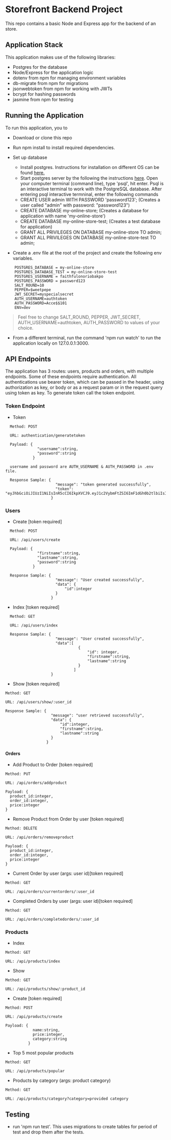 # Storefront Backend Project

This repo contains a basic Node and Express app for the backend of an store.

## Application Stack

This application makes use of the following libraries:

- Postgres for the database
- Node/Express for the application logic
- dotenv from npm for managing environment variables
- db-migrate from npm for migrations
- jsonwebtoken from npm for working with JWTs
- bcrypt for hashing passwords
- jasmine from npm for testing

## Running the Application

To run this application, you to

- Download or clone this repo
- Run npm install to install required dependencies.
- Set up database
  - Install postgres. Instructions for installation on different OS can be found <a href="https://www.postgresql.org/download/" target="_blank">here.</a>
  - Start postgres server by the following the instructions <a href="https://tableplus.com/blog/2018/10/how-to-start-stop-restart-postgresql-server.html">here</a>.
  Open your computer terminal (command line), type 'psql', hit enter. Psql is an interactive terminal to work with the PostgreSQL database.
  After entering psql interactive termninal, enter the following commands
  - CREATE USER admin WITH PASSWORD 'password123'; (Creates a user called "admin" with password: "password123")
  - CREATE DATABASE my-online-store; (Creates a database for application with name 'my-online-store')
  - CREATE DATABASE my-online-store-test; (Creates a test database for application)
  - GRANT ALL PRIVILEGES ON DATABASE my-online-store TO admin;
  - GRANT ALL PRIVILEGES ON DATABASE my-online-store-test TO admin;

- Create a .env file at the root of the project and create the following env variables.
``` POSTGRES_HOST = 127.0.0.1
    POSTGRES_DATABASE = my-online-store
    POSTGRES_DATABASE_TEST = my-online-store-test
    POSTGRES_USERNAME = faithfulonoriobakpo
    POSTGRES_PASSWORD = password123
    SALT_ROUND=10
    PEPPER=$weetpepe
    JWT_SECRET=myspecialsecret
    AUTH_USERNAME=authtoken
    AUTH_PASSWORD=Acce$$101
    ENV=dev
```
  > Feel free to change SALT_ROUND, PEPPER, JWT_SECRET, AUTH_USERNAME=authtoken, AUTH_PASSWORD to values of your choice.

- From a different terminal, run the command 'npm run watch' to run the application locally on 127.0.0.1:3000.


## API Endpoints

The application has 3 routes: users, products and orders, with multiple endpoints. Some of these endpoints require authentication.
All authentications use bearer token, which can be passed in the header, using authorization as key, or body or as a request param or in the request query using token as key. To generate token call the token endpoint.

### Token Endpoint

- Token

``` 
  Method: POST

  URL: authentication/generatetoken

  Payload: {
              "username":string,
              "password":string
            }

  username and password are AUTH_USERNAME & AUTH_PASSWORD in .env file.

  Response Sample: {
                      "message": "token generated successfully",
                      "token": "eyJhbGciOiJIUzI1NiIsInR5cCI6IkpXVCJ9.eyJ1c2VybmFtZSI6ImF1dGh0b2tlbiIsImlhdCI6MTY3NzgwMzcxNCwiZXhwIjoxNjc3ODA3MzE0fQ.IJQ6U9KbFuVF4LgpAzolq39tGVKiNwGthMTkeg7ayIw"
                    }
```

### Users

- Create [token required]

```
  Method: POST

  URL: /api/users/create

  Payload: {
              "firstname":string,
              "lastname":string,
              "password":string
            }

  Response Sample: {
                      "message": "User created successfully",
                      "data": {
                          "id":integer
                      }
                    }
```

- Index [token required]

```
  Method: GET

  URL: /api/users/index

  Response Sample: {
                      "message": "User created successfully",
                      "data":[
                                {
                                    "id": integer,
                                    "firstname":string,
                                    "lastname":string
                                }
                              ]
                    }
```

- Show [token required]

```
Method: GET

URL: /api/users/show/:user_id

Response Sample: {
                    "message": "user retrieved successfully",
                    "data": {
                        "id":integer,
                        "firstname":string,
                        "lastname":string
                    }
                  }
```

#### Orders

- Add Product to Order [token required]

```
Method: PUT

URL: /api/orders/addproduct

Payload: {
  product_id:integer,
  order_id:integer,
  price:integer
}

```

- Remove Product from Order by user [token required]

```
Method: DELETE

URL: /api/orders/removeproduct

Payload: {
  product_id:integer,
  order_id:integer,
  price:integer
}

```


- Current Order by user (args: user id)[token required]

```
Method: GET

URL: /api/orders/currentorders/:user_id

```
- Completed Orders by user (args: user id)[token required]

```
Method: GET

URL: /api/orders/completedorders/:user_id

```

### Products

- Index

```
Method: GET

URL: /api/products/index

```
- Show

```
Method: GET

URL: /api/products/show/:product_id

```
- Create [token required]

```
Method: POST

URL: /api/products/create

Payload: {
            name:string,
            price:integer,
            category:string
          }
```
- Top 5 most popular products

```
Method: GET

URL: /api/products/popular

```
- Products by category (args: product category)

```
Method: GET

URL: /api/products/category?category=provided category

```

## Testing

- run 'npm run test'. This uses migrations to create tables for period of test and drop them after the tests.